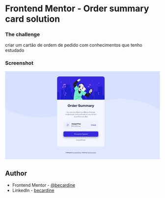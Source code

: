 # Frontend Mentor - Order summary card solution

### The challenge

criar um cartão de ordem de pedido com conhecimentos que tenho estudado

### Screenshot

 ![](/screenshot.jpg)


## Author

- Frontend Mentor - [@becardine](https://www.frontendmentor.io/profile/becardine)
- LinkedIn - [becardine](https://www.linkedin.com/in/becardine)
